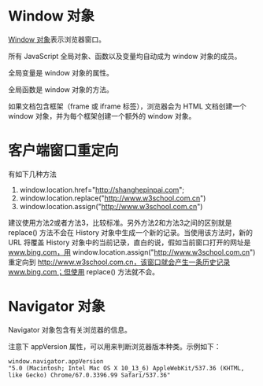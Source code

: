 # Window 对象
[Window 对象][1]表示浏览器窗口。

所有 JavaScript 全局对象、函数以及变量均自动成为 window 对象的成员。

全局变量是 window 对象的属性。

全局函数是 window 对象的方法。

如果文档包含框架（frame 或 iframe 标签），浏览器会为 HTML 文档创建一个 window 对象，并为每个框架创建一个额外的 window 对象。

# 客户端窗口重定向
有如下几种方法
1. window.location.href="http://shanghepinpai.com"; 
2. window.location.replace("http://www.w3school.com.cn")
3. window.location.assign("http://www.w3school.com.cn")

建议使用方法2或者方法3，比较标准。另外方法2和方法3之间的区别就是 replace() 方法不会在 History 对象中生成一个新的记录。当使用该方法时，新的 URL 将覆盖 History 对象中的当前记录，直白的说，假如当前窗口打开的网址是 www.bing.com，用 window.location.assign("http://www.w3school.com.cn") 重定向到 http://www.w3school.com.cn，该窗口就会产生一条历史记录 www.bing.com；但使用 replace() 方法就不会。


# Navigator 对象
Navigator 对象包含有关浏览器的信息。

注意下 appVersion 属性，可以用来判断浏览器版本种类。示例如下：

    window.navigator.appVersion
    "5.0 (Macintosh; Intel Mac OS X 10_13_6) AppleWebKit/537.36 (KHTML, like Gecko) Chrome/67.0.3396.99 Safari/537.36"

[1]: http://www.w3school.com.cn/jsref/dom_obj_window.asp "Window 对象"
[2]: http://www.w3school.com.cn/jsref/met_loc_replace.asp "HTML DOM replace() 方法"
[3]: http://www.w3school.com.cn/jsref/dom_obj_navigator.asp "Navigator 对象"

